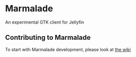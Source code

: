 # Marmalade

An experimental GTK client for Jellyfin

## Contributing to Marmalade

To start with Marmalade development, please look at [the wiki](https://github.com/GeoffreyCoulaud/Marmalade/wiki)